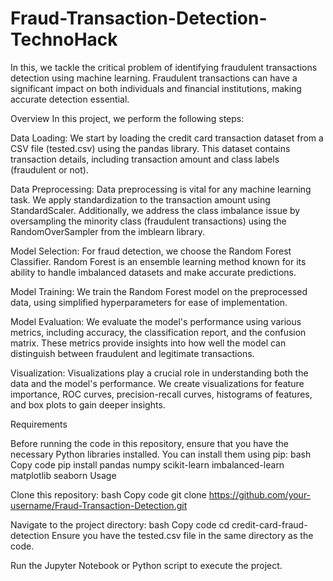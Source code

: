 # Fraud-Transaction-Detection-TechnoHack
In this, we tackle the critical problem of identifying fraudulent transactions detection using machine learning. Fraudulent transactions can have a significant impact on both individuals and financial institutions, making accurate detection essential.

Overview In this project, we perform the following steps:

Data Loading: We start by loading the credit card transaction dataset from a CSV file (tested.csv) using the pandas library. This dataset contains transaction details, including transaction amount and class labels (fraudulent or not).

Data Preprocessing: Data preprocessing is vital for any machine learning task. We apply standardization to the transaction amount using StandardScaler. Additionally, we address the class imbalance issue by oversampling the minority class (fraudulent transactions) using the RandomOverSampler from the imblearn library.

Model Selection: For fraud detection, we choose the Random Forest Classifier. Random Forest is an ensemble learning method known for its ability to handle imbalanced datasets and make accurate predictions.

Model Training: We train the Random Forest model on the preprocessed data, using simplified hyperparameters for ease of implementation.

Model Evaluation: We evaluate the model's performance using various metrics, including accuracy, the classification report, and the confusion matrix. These metrics provide insights into how well the model can distinguish between fraudulent and legitimate transactions.

Visualization: Visualizations play a crucial role in understanding both the data and the model's performance. We create visualizations for feature importance, ROC curves, precision-recall curves, histograms of features, and box plots to gain deeper insights.

Requirements

Before running the code in this repository, ensure that you have the necessary Python libraries installed. You can install them using pip: bash Copy code pip install pandas numpy scikit-learn imbalanced-learn matplotlib seaborn Usage

Clone this repository: bash Copy code git clone https://github.com/your-username/Fraud-Transaction-Detection.git

Navigate to the project directory: bash Copy code cd credit-card-fraud-detection Ensure you have the tested.csv file in the same directory as the code.

Run the Jupyter Notebook or Python script to execute the project.

